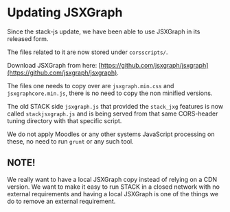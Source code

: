 # Updating JSXGraph

Since the stack-js update, we have been able to use JSXGraph in its released form.

The files related to it are now stored under `corsscripts/`.

Download JSXGraph from here: [https://github.com/jsxgraph/jsxgraph](https://github.com/jsxgraph/jsxgraph).

The files one needs to copy over are `jsxgraph.min.css` and `jsxgraphcore.min.js`, there is no need to copy the non minified versions.

The old STACK side `jsxgraph.js` that provided the `stack_jxg` features is now called `stackjsxgraph.js` and is being served from that same CORS-header tuning directory with that specific script.

We do not apply Moodles or any other systems JavaScript processing on these, no need to run `grunt` or any such tool.

## NOTE!

We really want to have a local JSXGraph copy instead of relying on a CDN version. We want to make it easy to run STACK in a closed network with no external requirements and having a local JSXGraph is one of the things we do to remove an external requirement.

